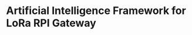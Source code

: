 Artificial Intelligence Framework for LoRa RPI Gateway
======================================================



